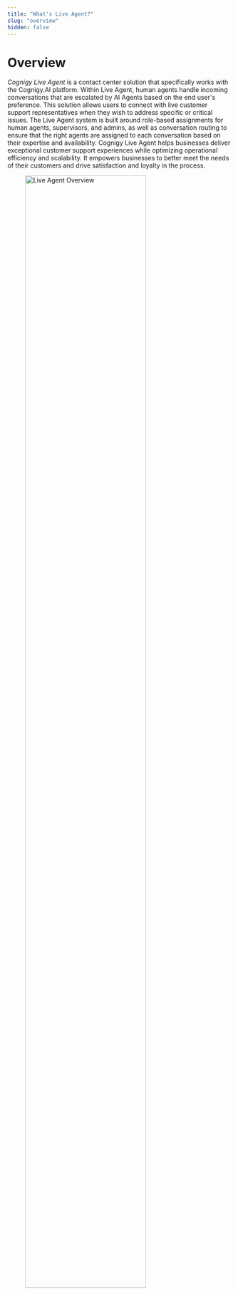 ```yaml
---
title: "What's Live Agent?" 
slug: "overview" 
hidden: false 
---
```


# Overview

_Cognigy Live Agent_ is a contact center solution that specifically works with the Cognigy.AI platform.
Within Live Agent, human agents handle incoming conversations that are escalated by AI Agents based on the end user's preference.
This solution allows users to connect with live customer support representatives when they wish to address specific or critical issues.
The Live Agent system is built around role-based assignments for human agents, supervisors, and admins, as well as conversation routing to ensure that the right agents are assigned to each conversation based on their expertise and availability.
Cognigy Live Agent helps businesses deliver exceptional customer support experiences while optimizing operational efficiency and scalability. It empowers businesses to better meet the needs of their customers and drive satisfaction and loyalty in the process.

<figure>
    <img src="../../../_assets/live-agent/LA-overview.png" alt="Live Agent Overview" width="80%" />
</figure>


